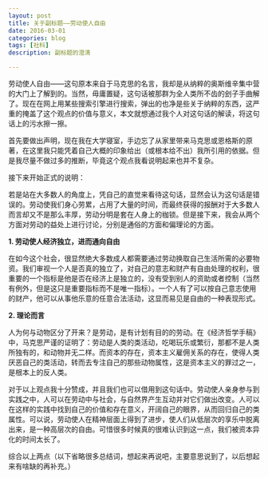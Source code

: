 ```yaml
---
layout: post
title: 关于副标题——劳动使人自由
date: 2016-03-01
categories: blog
tags: [社科]
description: 副标题的澄清

---
```


劳动使人自由——这句原本来自于马克思的名言，我却是从纳粹的奥斯维辛集中营的大门上了解到的。当然，毋庸置疑，这句话被那群为全人类所不齿的刽子手曲解了。现在在网上用某些搜索引擎进行搜索，弹出的也净是些关于纳粹的东西，这严重的掩盖了这个观点的价值与意义，本文就想通过我个人对这句话的解读，将这句话上的污水擦一擦。

首先要做出声明，现在我在大学寝室，手边忘了从家里带来马克思或恩格斯的原著，在这里我只能凭着自己大概的印象给出（或根本给不出）我所引用的依据。但是我尽量不做过多的推断，毕竟这个观点我看说明起来也并不复杂。

接下来开始正式的说明：

若是站在大多数人的角度上，凭自己的直觉来看待这句话，显然会认为这句话是错误的。劳动使我们身心劳累，占用了大量的时间，而最终获得的报酬对于大多数人而言却又不是那么丰厚，劳动分明是套在人身上的枷锁。但是接下来，我会从两个方面对劳动的益处上进行讨论，分别是通俗的方面和偏理论的方面。

**1. 劳动使人经济独立，进而通向自由**

在如今这个社会，很显然绝大多数成人都需要通过劳动换取自己生活所需的必要物资。我们审视一个人是否真的独立了，对自己的意志和财产有自由处理的权利，很重要的一个指标是他是否在经济上是独立的，没有受到别人的资助或者控制（当然有例外，但是这只是重要指标而不是唯一指标）。一个人有了可以按自己意志使用的财产，他可以从事他乐意的任意合法活动，这显而易见是自由的一种表现形式。

**2. 理论而言**

人为何与动物区分了开来？是劳动，是有计划有目的的劳动。在《经济哲学手稿》中，马克思严谨的证明了：劳动是人类的类活动，吃喝玩乐或繁衍，那都不是人类所独有的，和动物并无二样。而资本的存在，资本主义雇佣关系的存在，使得人类厌恶自己的类活动，转而去专注自己的那些动物属性，这是资本主义的罪过之一，是根本上的反人类。

对于以上观点我十分赞成，并且我们也可以借用到这句话中。劳动使人亲身参与到实践之中，人可以在劳动中与社会，与自然界产生互动并对它们做出改变。人可以在这样的实践中找到自己的价值和存在意义，开阔自己的眼界，从而回归自己的类属性。可以说，劳动使人在精神层面上得到了进步，使人们从低层次的享乐中脱离出来，是一种高层次的自由。可惜很多时候真的很难认识到这一点，我们被资本异化的时间太长了。

综合以上两点（以下省略很多总结词，想起来再说吧，主要意思说到了，以后想起来有啥缺的再补充。）
